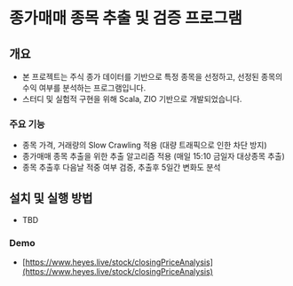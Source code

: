 # 종가매매 종목 추출 및 검증 프로그램

## 개요
- 본 프로젝트는 주식 종가 데이터를 기반으로 특정 종목을 선정하고, 선정된 종목의 수익 여부를 분석하는 프로그램입니다. 
- 스터디 및 실험적 구현을 위해 Scala, ZIO 기반으로 개발되었습니다.

### 주요 기능
- 종목 가격, 거래량의 Slow Crawling 적용 (대량 트래픽으로 인한 차단 방지)
- 종가매매 종목 추출을 위한 추출 알고리즘 적용 (매일 15:10 금일자 대상종목 추출)
- 종목 추출후 다음날 적중 여부 검증, 추출후 5일간 변화도 분석

## 설치 및 실행 방법
- TBD

### Demo
- [https://www.heyes.live/stock/closingPriceAnalysis](https://www.heyes.live/stock/closingPriceAnalysis)
